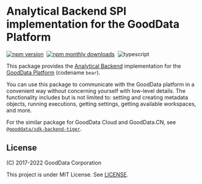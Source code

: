 # Analytical Backend SPI implementation for the GoodData Platform

[![npm version](https://img.shields.io/npm/v/@gooddata/sdk-backend-bear)](https://www.npmjs.com/@gooddata/sdk-backend-bear)&nbsp;
[![npm monthly downloads](https://img.shields.io/npm/dm/@gooddata/sdk-backend-bear)](https://npmcharts.com/compare/@gooddata/sdk-backend-bear?minimal=true)&nbsp;
![typescript](https://img.shields.io/badge/typescript-first-blue?logo=typescript)

This package provides the [Analytical Backend](https://www.npmjs.com/package/@gooddata/sdk-backend-bear) implementation for the [GoodData Platform](https://sdk.gooddata.com/gooddata-ui/docs/platform_intro.html) (codename `bear`).

You can use this package to communicate with the GoodData platform in a convenient way without concerning yourself with low-level details. The functionality includes but is not limited to: setting and creating metadata objects, running executions, getting settings, getting available workspaces, and more.

For the similar package for GoodData Cloud and GoodData.CN, see [`@gooddata/sdk-backend-tiger`](https://github.com/gooddata/gooddata-ui-sdk/tree/master/libs/sdk-backend-tiger).

## License

(C) 2017-2022 GoodData Corporation

This project is under MIT License. See [LICENSE](https://github.com/gooddata/gooddata-ui-sdk/blob/master/libs/sdk-backend-bear/LICENSE).
